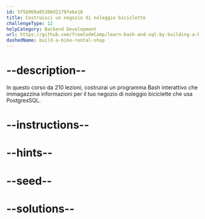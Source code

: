 ```yaml
---
id: 5f5b969a05380d2179fe6e18
title: Costruisci un negozio di noleggio biciclette
challengeType: 12
helpCategory: Backend Development
url: https://github.com/freeCodeCamp/learn-bash-and-sql-by-building-a-bike-rental-shop
dashedName: build-a-bike-rental-shop
---
```


# --description--

In questo corso da 210 lezioni, costruirai un programma Bash interattivo che immagazzina informazioni per il tuo negozio di noleggio biciclette che usa PostgresSQL.

# --instructions--

# --hints--

# --seed--

# --solutions--
